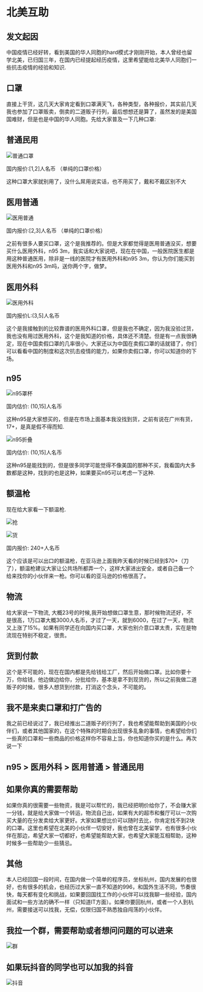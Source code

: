 # 北美互助

## 发文起因

中国疫情已经好转，看到美国的华人同胞的hard模式才刚刚开始，本人曾经也留学北美，已归国三年，在国内已经提起经历疫情，这里希望能给北美华人同胞们一些抗击疫情的经验和知识.

## 口罩

直接上干货，这几天大家肯定看到口罩满天飞，各种类型，各种报价，其实前几天我也参加了口罩贩卖，倒卖的二道贩子行列，最后想想还是算了，虽然发的是美国国难财，但是也是中国的华人同胞。先给大家普及一下几种口罩:

## 普通民用
![普通口罩](https://github.com/zz373609/helpeachother/blob/master/11585228239_.pic.jpg?raw=true)

国内报价:[1,2]人名币 （单纯的口罩价格）

这种口罩大家就别用了，没什么屌用说实话，也不用买了，戴和不戴区别不大

## 医用普通
![医用普通](https://github.com/zz373609/helpeachother/blob/master/31585228422_.pic.jpg?raw=true)

国内报价:[2,3]人名币 （单纯的口罩价格）

之前有很多人要买口罩，这个是我推荐的。但是大家都觉得是医用普通没买，想要买什么医用外科，n95 3m，我实话和大家说吧，现在在中国，一般医院医生都是用这种普通医用，除非是一线的医院才有医用外科和n95 3m，你认为你们能买到医用外科和n95 3m吗，送你两个字，做梦。

## 医用外科
![医用外科](https://github.com/zz373609/helpeachother/blob/master/21585228371_.pic.jpg?raw=true)

国内报价L:(3,5]人名币

这个是我接触到的比较靠谱的医用外科口罩，但是我也不确定，因为我没验过货，我也没有用过医用外科，这个是我知道的价格，具体还不清楚。但是有一点我很确定，现在中国卖假口罩的几率很小，大家还以为中国在卖假口罩的话就错了，你们可以看看中国的制度和这次抗击疫情的能力，如果你卖假口罩，你可以知道你的下场。

## n95

![n95罩杯](https://github.com/zz373609/helpeachother/blob/master/41585229718_.pic.jpg?raw=true)

国内估价: (10,15]人名币

这种n95是大家想买的，但是在市场上面基本我没找到货，之前有说在广州有货，17+，是真是假不得而知.

![n95折叠](https://github.com/zz373609/helpeachother/blob/master/51585229734_.pic.jpg?raw=true)

国内估价: (10,15]人名币

这种n95是能找到的，但是很多同学可能觉得不像美国的那种不买，我看国内大多数都是这种，找到的也是这种，如果要买n95可以考虑一下这种.

## 额温枪

现在给大家看一下额温枪.

![抢](https://github.com/zz373609/helpeachother/blob/master/61585230166_.pic.jpg?raw=true)

![货](https://github.com/zz373609/helpeachother/blob/master/71585230171_.pic.jpg?raw=true)

国内报价: 240+人名币

这个应该是可以出口的额温枪，在亚马逊上面我昨天看的时候已经到$70+（刀了），额温枪建议大家让公共场所都弄一个，这样大家进出安全，或者自己备一个给来找你的小伙伴来一枪。你可以看的亚马逊的价格很高了。

## 物流

给大家说一下物流, 大概23号的时候,我开始想做口罩生意，那时候物流还好，不是很高，1万口罩大概3000人名币，才过了一天，就到6000，在过了一天，物流又上涨了15%。如果有同学还在向国内买口罩，大家也别介意口罩太贵，实在是物流现在特别不稳定，很贵。

## 货到付款

这个是不可能的，现在在国内都是先给钱给工厂，然后开始做口罩。比如你要十万，你给钱，他边做边给你，分批给你，基本是拿不到现货的，所以之前我做二道贩子的时候，很多人想货到付款，打消这个念头，不可能的。

## 我不是来卖口罩和打广告的

我之前已经说过了，我已经推出二道贩子的行列了，我也希望能帮助到美国的小伙伴们，或者其他国家的，在这个特殊的时期会出现很多乱象的事情，也希望给你们一些真的口罩和一些商品的价格这样你不容易上当，你也知道你买的是什么。再次说一下 

## n95 > 医用外科 > 医用普通 > 普通民用 

## 如果你真的需要帮助

如果你真的很需要一些物资，我是可以帮忙的，我已经把明价给你了，不会赚大家一分钱，就是给大家做一个转运，物流自己出，如果有大的超市和餐厅可以一次购买大量的在分发卖给大家更好。大家如果想比价可以随时去比，你肯定找不到2块的口罩。这里也希望在北美的小伙伴一切安好，我也曾在北美留学，也有很多小伙伴在那边，希望大家一切都好，也希望能帮助大家，也希望大家能互相帮助，这种时候多一些帮助少一些猜忌。

## 其他

本人已经回国一段时间，在国内做一个简单的程序员，坐标杭州，国内发展的也很好，也有很多的机会，也经历过大家一直不知道的996，和国外生活不同，节奏很快，每天都有变化和挑战，如果要回国找工作的小伙伴可以找我聊一些经验，国内面试和一些方法的确不一样（只知道IT方面）。如果你要回杭州，或者一个人到杭州，需要接送可以找我，无偿，仅限归国不熟悉独自闯荡的小伙伴。

## 我拉一个群，需要帮助或者想问问题的可以进来

![群](https://github.com/zz373609/helpeachother/blob/master/81585231946_.pic.jpg?raw=true)

## 如果玩抖音的同学也可以加我的抖音

![抖音](https://github.com/zz373609/helpeachother/blob/master/101585232199_.pic.jpg?raw=true)



